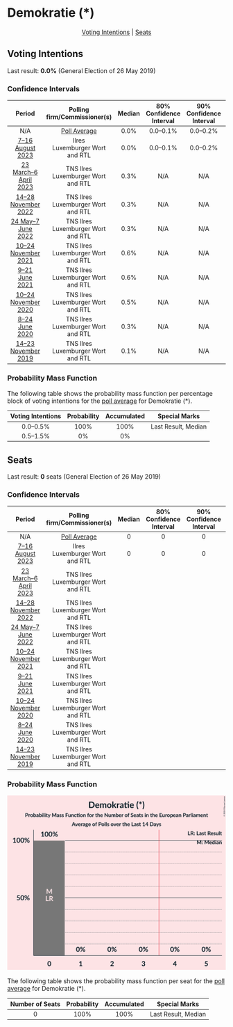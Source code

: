 # Demokratie (*)

<p align="center"><a href="#voting-intentions">Voting Intentions</a> | <a href="#seats">Seats</a></p>

## Voting Intentions

Last result: **0.0%** (General Election of 26 May 2019)

### Confidence Intervals

| Period     | Polling firm/Commissioner(s) | Median | 80% Confidence Interval | 90% Confidence Interval | 95% Confidence Interval | 99% Confidence Interval |
|:----------:|:----------------:|:-----------:|:-----------------------:|:-----------------------:|:-----------------------:|:-----------------------:|
| N/A | [Poll Average](average.html) | 0.0% | 0.0–0.1% | 0.0–0.2% | 0.0–0.2% | 0.0–0.3% |
| [7–16 August 2023](2023-08-16-Ilres.html) | Ilres <br> Luxemburger Wort and RTL | 0.0% | 0.0–0.1% | 0.0–0.2% | 0.0–0.2% | 0.0–0.3% |
| [23 March–6 April 2023](2023-04-06-TNSIlres.html) | TNS Ilres <br> Luxemburger Wort and RTL | 0.3% | N/A | N/A | N/A | N/A |
| [14–28 November 2022](2022-11-28-TNSIlres.html) | TNS Ilres <br> Luxemburger Wort and RTL | 0.3% | N/A | N/A | N/A | N/A |
| [24 May–7 June 2022](2022-06-07-TNSIlres.html) | TNS Ilres <br> Luxemburger Wort and RTL | 0.3% | N/A | N/A | N/A | N/A |
| [10–24 November 2021](2021-11-24-TNSIlres.html) | TNS Ilres <br> Luxemburger Wort and RTL | 0.6% | N/A | N/A | N/A | N/A |
| [9–21 June 2021](2021-06-21-TNSIlres.html) | TNS Ilres <br> Luxemburger Wort and RTL | 0.6% | N/A | N/A | N/A | N/A |
| [10–24 November 2020](2020-11-24-TNSIlres.html) | TNS Ilres <br> Luxemburger Wort and RTL | 0.5% | N/A | N/A | N/A | N/A |
| [8–24 June 2020](2020-06-24-TNSIlres.html) | TNS Ilres <br> Luxemburger Wort and RTL | 0.3% | N/A | N/A | N/A | N/A |
| [14–23 November 2019](2019-11-23-TNSIlres.html) | TNS Ilres <br> Luxemburger Wort and RTL | 0.1% | N/A | N/A | N/A | N/A |

### Probability Mass Function

The following table shows the probability mass function per percentage block of voting intentions for the [poll average](average.html) for Demokratie (*).

| Voting Intentions | Probability | Accumulated | Special Marks |
|:-----------------:|:-----------:|:-----------:|:-------------:|
| 0.0–0.5% | 100% | 100% | Last Result, Median |
| 0.5–1.5% | 0% | 0% |  |


## Seats

Last result: **0** seats (General Election of 26 May 2019)

### Confidence Intervals

| Period     | Polling firm/Commissioner(s) | Median | 80% Confidence Interval | 90% Confidence Interval | 95% Confidence Interval | 99% Confidence Interval |
|:----------:|:----------------:|:------:|:-----------------------:|:-----------------------:|:-----------------------:|:-----------------------:|
| N/A | [Poll Average](average.html) | 0 | 0 | 0 | 0 | 0 |
| [7–16 August 2023](2023-08-16-Ilres.html) | Ilres <br> Luxemburger Wort and RTL | 0 | 0 | 0 | 0 | 0 |
| [23 March–6 April 2023](2023-04-06-TNSIlres.html) | TNS Ilres <br> Luxemburger Wort and RTL |  |  |  |  |  |
| [14–28 November 2022](2022-11-28-TNSIlres.html) | TNS Ilres <br> Luxemburger Wort and RTL |  |  |  |  |  |
| [24 May–7 June 2022](2022-06-07-TNSIlres.html) | TNS Ilres <br> Luxemburger Wort and RTL |  |  |  |  |  |
| [10–24 November 2021](2021-11-24-TNSIlres.html) | TNS Ilres <br> Luxemburger Wort and RTL |  |  |  |  |  |
| [9–21 June 2021](2021-06-21-TNSIlres.html) | TNS Ilres <br> Luxemburger Wort and RTL |  |  |  |  |  |
| [10–24 November 2020](2020-11-24-TNSIlres.html) | TNS Ilres <br> Luxemburger Wort and RTL |  |  |  |  |  |
| [8–24 June 2020](2020-06-24-TNSIlres.html) | TNS Ilres <br> Luxemburger Wort and RTL |  |  |  |  |  |
| [14–23 November 2019](2019-11-23-TNSIlres.html) | TNS Ilres <br> Luxemburger Wort and RTL |  |  |  |  |  |

### Probability Mass Function

![Graph with seats probability mass function not yet produced](average-seats-pmf-demokratie.png "Seats Probability Mass Function")

The following table shows the probability mass function per seat for the [poll average](average.html) for Demokratie (*).

| Number of Seats | Probability | Accumulated | Special Marks |
|:---------------:|:-----------:|:-----------:|:-------------:|
| 0 | 100% | 100% | Last Result, Median |


